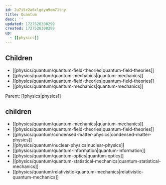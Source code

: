 ```yaml
---
id: 2u7i5r2a6xlgdyu9em71tny
title: Quantum
desc: ''
updated: 1727528308299
created: 1727528308299
up:
  - [[physics]]
---
```


<!-- CHILDREN: auto-generated, do not edit -->

## Children
- [[physics/quantum/quantum-field-theories|quantum-field-theories]]
- [[physics/quantum/quantum-mechanics|quantum-mechanics]]
- [[physics/quantum/quantum-field-theories|quantum-field-theories]]
- [[physics/quantum/quantum-mechanics|quantum-mechanics]]

<!-- /CHILDREN -->

<!-- PARENT: auto -->
Parent: [[physics|physics]]
<!-- /PARENT -->

<!-- CHILDREN:START -->
## children
- [[physics/quantum/quantum-mechanics|quantum-mechanics]]
- [[physics/quantum/quantum-field-theories|quantum-field-theories]]
- [[physics/quantum/condensed-matter-physics|condensed-matter-physics]]
- [[physics/quantum/nuclear-physics|nuclear-physics]]
- [[physics/quantum/quantum-information|quantum-information]]
- [[physics/quantum/quantum-optics|quantum-optics]]
- [[physics/quantum/quantum-statistical-mechanics|quantum-statistical-mechanics]]
- [[physics/quantum/relativistic-quantum-mechanics|relativistic-quantum-mechanics]]
<!-- CHILDREN:END -->

